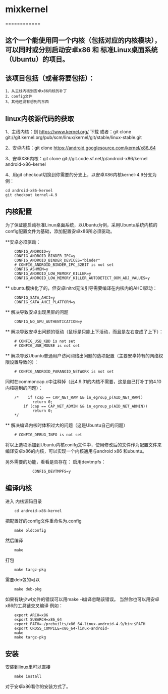 # mixkernel
============
## 这个一个能使用同一个内核（包括对应的内核模块），可以同时或分别启动安卓x86 和 标准Linux桌面系统（Ubuntu）的项目。
## 该项目包括（或者将要包括）：
    1、从主线内核到安卓x86内核的补丁
    2、config文件
    3、其他还没有想到的东西
## linux内核源代码的获取
   1、主线内核：到 https://www.kernel.org/ 下载
         或者：git clone git://git.kernel.org/pub/scm/linux/kernel/git/stable/linux-stable.git  
   
   2、安卓内核：git clone https://android.googlesource.com/kernel/x86_64

   3、安卓X86内核：git clone git://git.code.sf.net/p/android-x86/kernel android-x86-kernel
   
   4、用git checkout切换到你需要的分支上，以安卓X86内核kernel-4.9分支为例：
   ```
   cd android-x86-kernel
   git checkout kernel-4.9
   ```
## 内核配置
为了保证能启动标准Linux桌面系统，以Ubuntu为例，采用Ubuntu系统内核的config配置文件为基础，添加配置安卓x86所必须驱动。

**安卓必须驱动：
```
    CONFIG_ANDROID=y
    CONFIG_ANDROID_BINDER_IPC=y
    CONFIG_ANDROID_BINDER_DEVICES="binder"
    # CONFIG_ANDROID_BINDER_IPC_32BIT is not set
    CONFIG_ASHMEM=y
    CONFIG_ANDROID_LOW_MEMORY_KILLER=y
    CONFIG_ANDROID_LOW_MEMORY_KILLER_AUTODETECT_OOM_ADJ_VALUES=y
```

** ubuntu模块化了的，但安卓initrd无法引导需要编译在内核内的AHCI驱动：
```
    CONFIG_SATA_AHCI=y
    CONFIG_SATA_AHCI_PLATFORM=y
```

** 解决导致安卓出现黑屏的问题
```
    CONFIG_NO_GPU_AUTHENTICATION=y
```

** 解决导致安卓出问题的驱动（鼠标是只能上下活动，而且是左右变成了上下）：
```
    # CONFIG_USB_KBD is not set
    # CONFIG_USB_MOUSE is not set
```

** 解决导致Ubuntu普通用户访问网络出问题的选项配置（主要安卓特有的网络权限设置导致的）：
```
    # CONFIG_ANDROID_PARANOID_NETWORK is not set
```

同时在commoncap.c中注释掉（此4.9.31的内核不需要，这是自己打补丁的4.10内核碰到的问题）：
    
```
    /*    if (cap == CAP_NET_RAW && in_egroup_p(AID_NET_RAW))
            return 0;
        if (cap == CAP_NET_ADMIN && in_egroup_p(AID_NET_ADMIN))
            return 0;
    */
```

** 解决编译内核时体积过大的问题（这是Ubuntu自己的问题）
```
    # CONFIG_DEBUG_INFO is not set
```

将以上选项添加到Ubuntu内核conifg文件中，使用修改后的文件作为配置文件来编译安卓x86的内核，可以实现一个内核通用与android x86 和ubuntu。

另外需要的功能，看看是否存在：
    启用devtmpfs：
```
            CONFIG_DEVTMPFS=y
```
## 编译内核
进入 内核源码目录
```
    cd android-x86-kernel
```

把配置好的config文件重命名为.config
```
    make oldconfig
```

然后编译
```
    make
```

打包
```
    make targz-pkg
```
需要deb包的可以
```
    make deb-pkg
```
如果有缺少wl文件的错误可以用make -i编译忽略该错误。
当然你也可以用安卓x86的工具链交叉编译
例如：
```
    export ARCH=x86
    export SUBARCH=x86_64
    export PATH=~/prebuilts/x86_64-linux-android-4.9/bin:$PATH
    export CROSS_COMPILE=x86_64-linux-android-
    make
    make targz-pkg
```

## 安装
安装到linux里可以直接
```
    make install
```

对于安卓x86看你的安装方式了。
